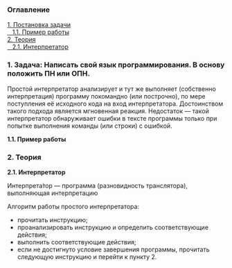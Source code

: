 <h3>Оглавление</h3>
<a href="#one">1. Постановка задачи</a><br>
<a href="#two">&nbsp;&nbsp;&nbsp;1.1. Пример работы</a><br>
<a href="#three">2. Теория</a><br>
<a href="#four">&nbsp;&nbsp;&nbsp;2.1. Интерпретатор</a><br>


<h3 id="one">1. Задача: Написать свой язык программирования. В основу положить ПН или ОПН. </h3>
<p>Простой интерпретатор анализирует и тут же выполняет (собственно интерпретация) программу покомандно (или построчно), по мере поступления её исходного кода на вход интерпретатора. Достоинством такого подхода является мгновенная реакция. Недостаток — такой интерпретатор обнаруживает ошибки в тексте программы только при попытке выполнения команды (или строки) с ошибкой.</p>

<b id="two">1.1. Пример работы</b> <br>
<p></p>

<h3 id="three">2. Теория</h3>
<b id="four">2.1. Интерпретатор</b>
<p>Интерпрета́тор — программа (разновидность транслятора), выполняющая интерпретацию</p>

<p>Алгоритм работы простого интерпретатора:</p>

* прочитать инструкцию;
* проанализировать инструкцию и определить соответствующие действия;
* выполнить соответствующие действия;
* если не достигнуто условие завершения программы, прочитать следующую инструкцию и перейти к пункту 2.